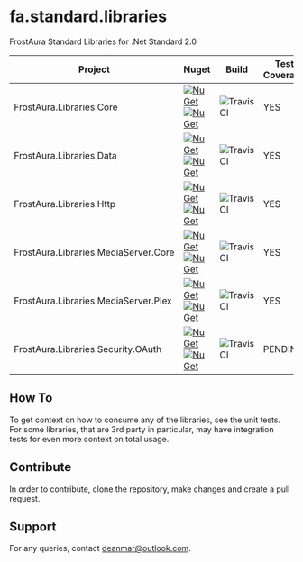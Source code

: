 # fa.standard.libraries
FrostAura Standard Libraries for .Net Standard 2.0

| Project | Nuget | Build | Test Coverage
| --- | --- | --- | --- |
| FrostAura.Libraries.Core | [![NuGet](https://img.shields.io/nuget/v/FrostAura.Libraries.Core.svg?style=for-the-badge)](https://www.nuget.org/packages/FrostAura.Libraries.Core/)[![NuGet](https://img.shields.io/nuget/dt/FrostAura.Libraries.Core.svg?style=for-the-badge)](https://www.nuget.org/packages/FrostAura.Libraries.Core/) | ![TravisCI](https://travis-ci.org/faGH/fa.standard.libraries.svg?branch=master) | YES |
| FrostAura.Libraries.Data | [![NuGet](https://img.shields.io/nuget/v/FrostAura.Libraries.Data.svg?style=for-the-badge)](https://www.nuget.org/packages/FrostAura.Libraries.Data/)[![NuGet](https://img.shields.io/nuget/dt/FrostAura.Libraries.Data.svg?style=for-the-badge)](https://www.nuget.org/packages/FrostAura.Libraries.Data/) | ![TravisCI](https://travis-ci.org/faGH/fa.standard.libraries.svg?branch=master) | YES |
| FrostAura.Libraries.Http | [![NuGet](https://img.shields.io/nuget/v/FrostAura.Libraries.Http.svg?style=for-the-badge)](https://www.nuget.org/packages/FrostAura.Libraries.Http/)[![NuGet](https://img.shields.io/nuget/dt/FrostAura.Libraries.Http.svg?style=for-the-badge)](https://www.nuget.org/packages/FrostAura.Libraries.Http/) | ![TravisCI](https://travis-ci.org/faGH/fa.standard.libraries.svg?branch=master) | YES |
| FrostAura.Libraries.MediaServer.Core | [![NuGet](https://img.shields.io/nuget/v/FrostAura.Libraries.MediaServer.Core.svg?style=for-the-badge)](https://www.nuget.org/packages/FrostAura.Libraries.MediaServer.Core/)[![NuGet](https://img.shields.io/nuget/dt/FrostAura.Libraries.MediaServer.Core.svg?style=for-the-badge)](https://www.nuget.org/packages/FrostAura.Libraries.MediaServer.Core/) | ![TravisCI](https://travis-ci.org/faGH/fa.standard.libraries.svg?branch=master) | YES |
| FrostAura.Libraries.MediaServer.Plex | [![NuGet](https://img.shields.io/nuget/v/FrostAura.Libraries.MediaServer.Plex.svg?style=for-the-badge)](https://www.nuget.org/packages/FrostAura.Libraries.MediaServer.Plex/)[![NuGet](https://img.shields.io/nuget/dt/FrostAura.Libraries.MediaServer.Plex.svg?style=for-the-badge)](https://www.nuget.org/packages/FrostAura.Libraries.MediaServer.Plex/) | ![TravisCI](https://travis-ci.org/faGH/fa.standard.libraries.svg?branch=master) | YES |
| FrostAura.Libraries.Security.OAuth | [![NuGet](https://img.shields.io/nuget/v/FrostAura.Libraries.Security.OAuth.svg?style=for-the-badge)](https://www.nuget.org/packages/FrostAura.Libraries.Security.OAuth/)[![NuGet](https://img.shields.io/nuget/dt/FrostAura.Libraries.Security.OAuth.svg?style=for-the-badge)](https://www.nuget.org/packages/FrostAura.Libraries.Security.OAuth/) | ![TravisCI](https://travis-ci.org/faGH/fa.standard.libraries.svg?branch=master) | PENDING |

## How To
To get context on how to consume any of the libraries, see the unit tests. For some libraries, that are 3rd party in 
particular, may have integration tests for even more context on total usage.

## Contribute
In order to contribute, clone the repository, make changes and create a pull request.

## Support
For any queries, contact deanmar@outlook.com.
